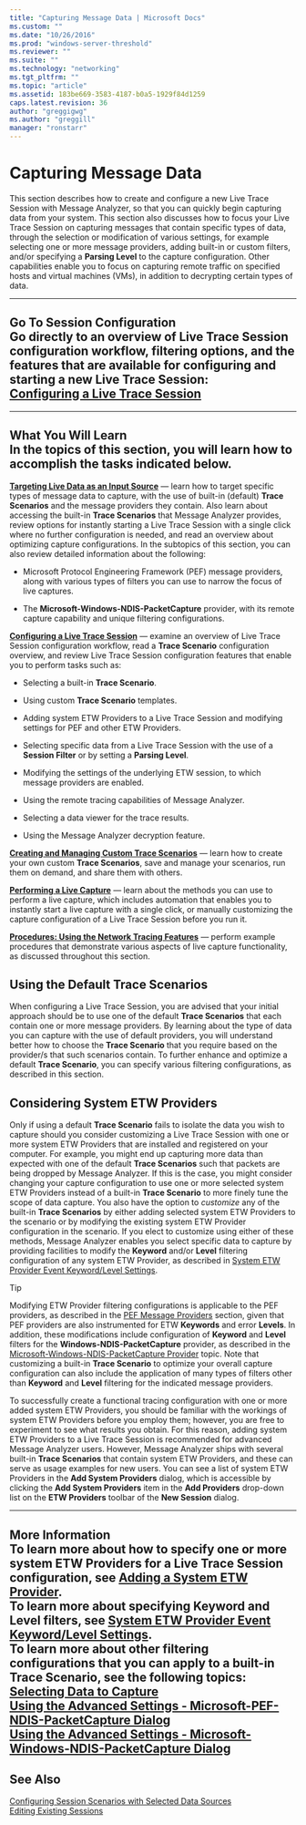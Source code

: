 ```yaml
---
title: "Capturing Message Data | Microsoft Docs"
ms.custom: ""
ms.date: "10/26/2016"
ms.prod: "windows-server-threshold"
ms.reviewer: ""
ms.suite: ""
ms.technology: "networking"
ms.tgt_pltfrm: ""
ms.topic: "article"
ms.assetid: 183be669-3583-4187-b0a5-1929f84d1259
caps.latest.revision: 36
author: "greggigwg"
ms.author: "greggill"
manager: "ronstarr"
---
```

# Capturing Message Data
This section describes how to create and configure a new Live Trace Session with Message Analyzer, so that you can quickly begin capturing data from your system. This section also discusses how to focus your Live Trace Session on capturing messages that contain specific types of data, through the selection or modification of various settings, for example selecting one or more message providers, adding built-in or custom filters, and/or specifying a **Parsing Level** to the capture configuration. Other capabilities enable you to focus on capturing remote traffic on specified hosts and virtual machines (VMs), in addition to decrypting certain types of data.  
  
---  
  
 **Go To Session Configuration**   
Go directly to an overview of Live Trace Session configuration workflow, filtering options, and the features that are available for configuring and starting a new Live Trace Session:  
[Configuring a Live Trace Session](configuring-a-live-trace-session.md)  
---  
  
---  
  
 **What You Will Learn**   
In the topics of this section, you will learn how to accomplish the tasks indicated below.  
---  
  
 **[Targeting Live Data as an Input Source](targeting-live-data-as-an-input-source.md)**  — learn how to target specific types of message data to capture, with the use of built-in (default) **Trace Scenarios** and the message providers they contain. Also learn about accessing the built-in **Trace Scenarios** that Message Analyzer provides, review options for instantly starting a Live Trace Session with a single click where no further configuration is needed, and read an overview about optimizing capture configurations. In the subtopics of this section, you can also review detailed information about the following:  
  
-   Microsoft Protocol Engineering Framework (PEF) message providers, along with various types of filters you can use to narrow the focus of live captures.  
  
-   The **Microsoft-Windows-NDIS-PacketCapture** provider, with its remote capture capability and unique filtering configurations.  
  
 **[Configuring a Live Trace Session](configuring-a-live-trace-session.md)**  — examine an overview of Live Trace Session configuration workflow, read a **Trace Scenario** configuration overview, and review Live Trace Session configuration features that enable you to perform tasks such as:  
  
-   Selecting a built-in **Trace Scenario**.  
  
-   Using custom **Trace Scenario** templates.  
  
-   Adding system ETW Providers to a Live Trace Session and modifying settings for PEF and other ETW Providers.  
  
-   Selecting specific data from a Live Trace Session with the use of a **Session Filter** or by setting a **Parsing Level**.  
  
-   Modifying the settings of the underlying ETW session, to which message providers are enabled.  
  
-   Using the remote tracing capabilities of Message Analyzer.  
  
-   Selecting a data viewer for the trace results.  
  
-   Using the Message Analyzer decryption feature.  
  
 **[Creating and Managing Custom Trace Scenarios](creating-and-managing-custom-trace-scenarios.md)**  — learn how to create your own custom **Trace Scenarios**, save and manage your scenarios, run them on demand, and share them with others.  
  
 **[Performing a Live Capture](performing-a-live-capture.md)**  — learn about the methods you can use to perform a live capture, which includes automation that enables you to instantly start a live capture with a single click, or manually customizing the capture configuration of a Live Trace Session before you run it.  
  
 **[Procedures: Using the Network Tracing Features](procedures-using-the-network-tracing-features.md)**  — perform example procedures that demonstrate various aspects of live capture functionality, as discussed throughout this section.  
  
## Using the Default Trace Scenarios  
 When configuring a Live Trace Session, you are advised that your initial approach should be to use one of the default **Trace Scenarios** that each contain one or more message providers. By learning about the type of data you can capture with the use of default providers, you will understand better how to choose the **Trace Scenario** that you require based on the provider/s that such scenarios contain. To further enhance and optimize a default **Trace Scenario**, you can specify various filtering configurations, as described in this section.  
  
## Considering System ETW Providers  
 Only if using a default **Trace Scenario** fails to isolate the data you wish to capture should you consider customizing a Live Trace Session with one or more system ETW Providers that are installed and registered on your computer. For example, you might end up capturing more data than expected with one of the default **Trace Scenarios** such that packets are being dropped by Message Analyzer. If this is the case, you might consider changing your capture configuration to use one or more selected system ETW Providers instead of a built-in **Trace Scenario** to more finely tune the scope of data capture. You also have the option to *customize* any of the built-in **Trace Scenarios** by either adding selected system ETW Providers to the scenario or by modifying the existing system ETW Provider configuration in the scenario. If you elect to customize using either of these methods, Message Analyzer enables you select specific data to capture by providing facilities to modify the **Keyword** and/or **Level** filtering configuration of any system ETW Provider, as described in [System ETW Provider Event Keyword/Level Settings](system-etw-provider-event-keyword-level-settings.md).  
  
> [!TIP]
>  Modifying  ETW Provider filtering configurations is applicable to the PEF providers, as described in the [PEF Message Providers](pef-message-providers.md) section, given that PEF providers are also instrumented for ETW **Keywords** and error **Levels**. In addition, these modifications include configuration of **Keyword** and **Level** filters for the **Windows-NDIS-PacketCapture** provider, as described in the [Microsoft-Windows-NDIS-PacketCapture Provider](microsoft-windows-ndis-packetcapture-provider.md) topic. Note that customizing a built-in **Trace Scenario** to optimize your overall capture configuration can also include the application of many types of filters other than **Keyword** and **Level** filtering for the indicated message providers.  
  
 To successfully create a functional tracing configuration with one or more added system ETW Providers, you should be familiar with the workings of system ETW Providers before you employ them; however, you are free to experiment to see what results you obtain. For this reason, adding system ETW Providers to a Live Trace Session is recommended for advanced Message Analyzer users. However, Message Analyzer ships with several built-in **Trace Scenarios** that contain system ETW Providers, and these can serve as usage examples for new users. You can see a list of system ETW Providers in the **Add System Providers** dialog, which is accessible by clicking the **Add System Providers** item in the **Add Providers** drop-down list on the **ETW Providers** toolbar of the **New Session** dialog.  
  
---  
  
 **More Information**   
 **To learn more** about how to specify one or more system ETW Providers for a Live Trace Session configuration, see [Adding a System ETW Provider](adding-a-system-etw-provider.md).  
**To learn more** about specifying **Keyword** and **Level** filters, see [System ETW Provider Event Keyword/Level Settings](system-etw-provider-event-keyword-level-settings.md).  
**To learn more** about other filtering configurations that you can apply to a built-in **Trace Scenario**, see the following topics:  
[Selecting Data to Capture](selecting-data-to-capture.md)  
[Using the Advanced Settings - Microsoft-PEF-NDIS-PacketCapture Dialog](using-the-advanced-settings-microsoft-pef-ndis-packetcapture-dialog.md)  
[Using the Advanced Settings - Microsoft-Windows-NDIS-PacketCapture Dialog](using-the-advanced-settings-microsoft-windows-ndis-packetcapture-dialog.md)  
---  
  
## See Also  
 [Configuring Session Scenarios with Selected Data Sources](configuring-session-scenarios-with-selected-data-sources.md)   
 [Editing Existing Sessions](editing-existing-sessions.md)